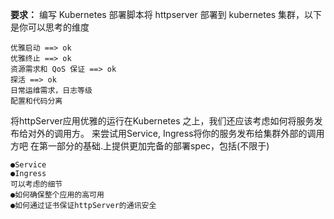 **要求：**
编写 Kubernetes 部署脚本将 httpserver 部署到 kubernetes 集群，以下是你可以思考的维度
```
优雅启动 ==> ok
优雅终止 ==> ok
资源需求和 QoS 保证 ==> ok
探活 ==> ok
日常运维需求，日志等级
配置和代码分离
```
将httpServer应用优雅的运行在Kubernetes 之上，我们还应该考虑如何将服务发布给对外的调用方。
来尝试用Service, Ingress将你的服务发布给集群外部的调用方吧
在第一部分的基础.上提供更加完备的部署spec，包括(不限于)
```
●Service
●Ingress
可以考虑的细节
●如何确保整个应用的高可用
●如何通过证书保证httpServer的通讯安全
```
